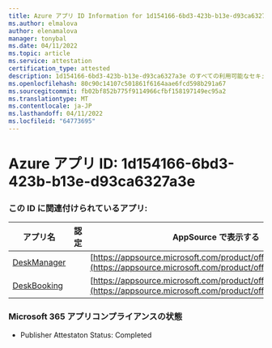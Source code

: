 ```yaml
---
title: Azure アプリ ID Information for 1d154166-6bd3-423b-b13e-d93ca6327a3e
ms.author: elmalova
author: elenamalova
manager: tonybal
ms.date: 04/11/2022
ms.topic: article
ms.service: attestation
certification_type: attested
description: 1d154166-6bd3-423b-b13e-d93ca6327a3e のすべての利用可能なセキュリティとコンプライアンス情報。
ms.openlocfilehash: 80c90c14107c501861f6164aae6fcd598b291a67
ms.sourcegitcommit: fb02bf852b775f9114966cfbf158197149ec95a2
ms.translationtype: MT
ms.contentlocale: ja-JP
ms.lasthandoff: 04/11/2022
ms.locfileid: "64773695"
---
```

# <a name="azure-app-id-1d154166-6bd3-423b-b13e-d93ca6327a3e"></a>Azure アプリ ID: 1d154166-6bd3-423b-b13e-d93ca6327a3e


### <a name="apps-associated-with-this-id"></a>この ID に関連付けられているアプリ:
| **アプリ名** | **認定** | **AppSource で表示する** |
|--------------|---------------|-----------------------|
| [DeskManager](../forward/WA200003831.md) |  | [https://appsource.microsoft.com/product/office/WA200003831](https://appsource.microsoft.com/product/office/WA200003831) |
| [DeskBooking](../forward/WA200003866.md) |  | [https://appsource.microsoft.com/product/office/WA200003866](https://appsource.microsoft.com/product/office/WA200003866) |

### <a name="microsoft-365-app-compliance-status"></a>Microsoft 365 アプリコンプライアンスの状態
- Publisher Attestaton Status: Completed
